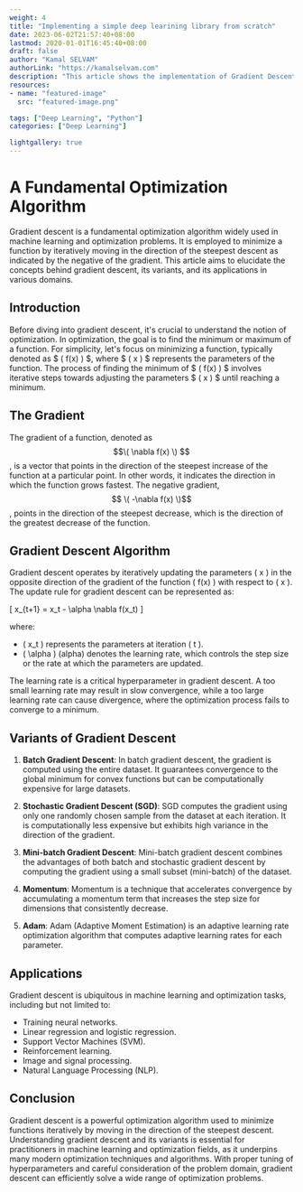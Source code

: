 ```yaml
---
weight: 4
title: "Implementing a simple deep learining library from scratch"
date: 2023-06-02T21:57:40+08:00
lastmod: 2020-01-01T16:45:40+08:00
draft: false
author: "Kamal SELVAM"
authorLink: "https://kamalselvam.com"
description: "This article shows the implementation of Gradient Descent Algorithm"
resources:
- name: "featured-image"
  src: "featured-image.png"

tags: ["Deep Learning", "Python"]
categories: ["Deep Learning"]

lightgallery: true
---
```


 # A Fundamental Optimization Algorithm

Gradient descent is a fundamental optimization algorithm widely used in machine learning and optimization problems. It is employed to minimize a function by iteratively moving in the direction of the steepest descent as indicated by the negative of the gradient. This article aims to elucidate the concepts behind gradient descent, its variants, and its applications in various domains.

## Introduction

Before diving into gradient descent, it's crucial to understand the notion of optimization. In optimization, the goal is to find the minimum or maximum of a function. For simplicity, let's focus on minimizing a function, typically denoted as $ \( f(x) \) $, where $ \( x \) $ represents the parameters of the function. The process of finding the minimum of $ \( f(x) \) $ involves iterative steps towards adjusting the parameters $ \( x \) $ until reaching a minimum.

## The Gradient

The gradient of a function, denoted as $$\( \nabla f(x) \) $$, is a vector that points in the direction of the steepest increase of the function at a particular point. In other words, it indicates the direction in which the function grows fastest. The negative gradient, $$ \( -\nabla f(x) \)$$, points in the direction of the steepest decrease, which is the direction of the greatest decrease of the function.

## Gradient Descent Algorithm

Gradient descent operates by iteratively updating the parameters \( x \) in the opposite direction of the gradient of the function \( f(x) \) with respect to \( x \). The update rule for gradient descent can be represented as:

\[ x_{t+1} = x_t - \alpha \nabla f(x_t) \]

where:
- \( x_t \) represents the parameters at iteration \( t \).
- \( \alpha \) (alpha) denotes the learning rate, which controls the step size or the rate at which the parameters are updated.

The learning rate is a critical hyperparameter in gradient descent. A too small learning rate may result in slow convergence, while a too large learning rate can cause divergence, where the optimization process fails to converge to a minimum.

## Variants of Gradient Descent

1. **Batch Gradient Descent**: In batch gradient descent, the gradient is computed using the entire dataset. It guarantees convergence to the global minimum for convex functions but can be computationally expensive for large datasets.

2. **Stochastic Gradient Descent (SGD)**: SGD computes the gradient using only one randomly chosen sample from the dataset at each iteration. It is computationally less expensive but exhibits high variance in the direction of the gradient.

3. **Mini-batch Gradient Descent**: Mini-batch gradient descent combines the advantages of both batch and stochastic gradient descent by computing the gradient using a small subset (mini-batch) of the dataset.

4. **Momentum**: Momentum is a technique that accelerates convergence by accumulating a momentum term that increases the step size for dimensions that consistently decrease.

5. **Adam**: Adam (Adaptive Moment Estimation) is an adaptive learning rate optimization algorithm that computes adaptive learning rates for each parameter.

## Applications

Gradient descent is ubiquitous in machine learning and optimization tasks, including but not limited to:

- Training neural networks.
- Linear regression and logistic regression.
- Support Vector Machines (SVM).
- Reinforcement learning.
- Image and signal processing.
- Natural Language Processing (NLP).

## Conclusion

Gradient descent is a powerful optimization algorithm used to minimize functions iteratively by moving in the direction of the steepest descent. Understanding gradient descent and its variants is essential for practitioners in machine learning and optimization fields, as it underpins many modern optimization techniques and algorithms. With proper tuning of hyperparameters and careful consideration of the problem domain, gradient descent can efficiently solve a wide range of optimization problems.

